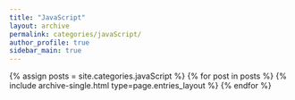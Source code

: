 ```yaml
---
title: "JavaScript"
layout: archive
permalink: categories/javaScript/
author_profile: true
sidebar_main: true
---
```


{% assign posts = site.categories.javaScript %}
{% for post in posts %} {% include archive-single.html type=page.entries_layout %} {% endfor %}